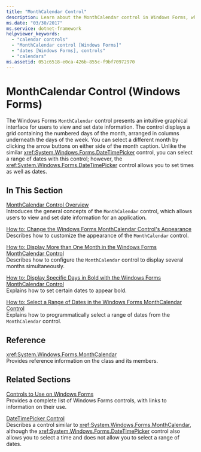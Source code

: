 ```yaml
---
title: "MonthCalendar Control"
description: Learn about the MonthCalendar control in Windows Forms, which presents an intuitive graphical interface for users to view and set date information.
ms.date: "03/30/2017"
ms.service: dotnet-framework
helpviewer_keywords: 
  - "calendar controls"
  - "MonthCalendar control [Windows Forms]"
  - "dates [Windows Forms], controls"
  - "calendars"
ms.assetid: 051c6518-e0ca-426b-855c-f9bf70972970
---
```

# MonthCalendar Control (Windows Forms)

The Windows Forms `MonthCalendar` control presents an intuitive graphical interface for users to view and set date information. The control displays a grid containing the numbered days of the month, arranged in columns underneath the days of the week. You can select a different month by clicking the arrow buttons on either side of the month caption. Unlike the similar <xref:System.Windows.Forms.DateTimePicker> control, you can select a range of dates with this control; however, the <xref:System.Windows.Forms.DateTimePicker> control allows you to set times as well as dates.  
  
## In This Section  

[MonthCalendar Control Overview](monthcalendar-control-overview-windows-forms.md)\
Introduces the general concepts of the `MonthCalendar` control, which allows users to view and set date information for an application.  
  
[How to: Change the Windows Forms MonthCalendar Control's Appearance](how-to-change-monthcalendar-control-appearance.md)\
Describes how to customize the appearance of the `MonthCalendar` control.  
  
[How to: Display More than One Month in the Windows Forms MonthCalendar Control](display-more-than-one-month-wf-monthcalendar-control.md)\
Describes how to configure the `MonthCalendar` control to display several months simultaneously.  
  
[How to: Display Specific Days in Bold with the Windows Forms MonthCalendar Control](display-specific-days-in-bold-with-wf-monthcalendar-control.md)\
Explains how to set certain dates to appear bold.  
  
[How to: Select a Range of Dates in the Windows Forms MonthCalendar Control](how-to-select-a-range-of-dates-in-the-windows-forms-monthcalendar-control.md)\
Explains how to programmatically select a range of dates from the `MonthCalendar` control.  
  
## Reference  

<xref:System.Windows.Forms.MonthCalendar>  
Provides reference information on the class and its members.  
  
## Related Sections  

[Controls to Use on Windows Forms](controls-to-use-on-windows-forms.md)\
Provides a complete list of Windows Forms controls, with links to information on their use.  
  
[DateTimePicker Control](datetimepicker-control-windows-forms.md)\
Describes a control similar to <xref:System.Windows.Forms.MonthCalendar>, although the <xref:System.Windows.Forms.DateTimePicker> control also allows you to select a time and does not allow you to select a range of dates.

